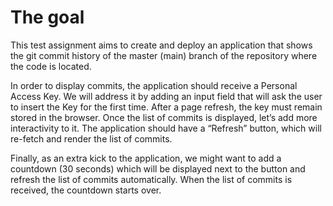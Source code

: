 # The goal
This test assignment aims to create and deploy an application that shows the git
commit history of the master (main) branch of the repository where the code is located.

In order to display commits, the application should receive a Personal Access Key. We will address it by adding an input field that will ask the user to insert the Key for the first time. After a page refresh, the key must remain stored in the browser.
Once the list of commits is displayed, let’s add more interactivity to it. The application should have a “Refresh” button, which will re-fetch and render the list of commits.

Finally, as an extra kick to the application, we might want to add a countdown (30 seconds) which will be displayed next to the button and refresh the list of commits automatically. When the list of commits is received, the countdown starts over.